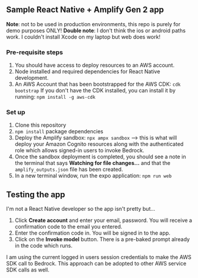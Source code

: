## Sample React Native + Amplify Gen 2 app

**Note**: not to be used in production environments, this repo is purely for demo purposes ONLY!
**Double note**: I don't think the ios or android paths work. I couldn't install Xcode on my laptop but web does work!

### Pre-requisite steps

1. You should have access to deploy resources to an AWS account.
2. Node installed and required dependencies for React Native development.
3. An AWS Account that has been bootstrapped for the AWS CDK:
```cdk bootstrap```
If you don't have the CDK installed, you can install it by running:
```npm install -g aws-cdk```

### Set up

1. Clone this repository
2. `npm install` package dependencies
3. Deploy the Amplify sandbox: `npx ampx sandbox` --> this is what will deploy your Amazon Cognito resources along with the authenticated role which allows signed-in users to invoke Bedrock.
4. Once the sandbox deployment is completed, you should see a note in the terminal that says **Watching for file changes...** and that the `amplify_outputs.json` file has been created.
5. In a new terminal window, run the expo application: `npm run web`

## Testing the app

I'm not a React Native developer so the app isn't pretty but...

1. Click **Create account** and enter your email, password. You will receive a confirmation code to the email you entered.
2. Enter the confirmation code in. You will be signed in to the app.
3. Click on the **Invoke model** button. There is a pre-baked prompt already in the code which runs.

I am using the current logged in users session credentials to make the AWS SDK call to Bedrock. This approach can be adopted to other AWS service SDK calls as well.